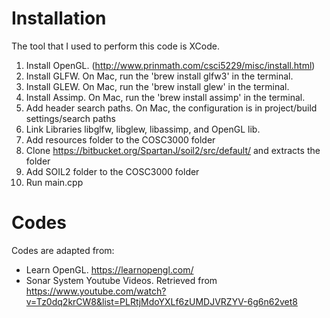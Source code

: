 
# Installation

The tool that I used to perform this code is XCode.

1. Install OpenGL. (http://www.prinmath.com/csci5229/misc/install.html)
2. Install GLFW. On Mac, run the 'brew install glfw3' in the terminal.
3. Install GLEW. On Mac, run the 'brew install glew' in the terminal.
4. Install Assimp. On Mac, run the 'brew install assimp' in the terminal.
5. Add header search paths. On Mac, the configuration is in project/build settings/search paths
6. Link Libraries libglfw, libglew, libassimp, and OpenGL lib. 
7. Add resources folder to the COSC3000 folder
8. Clone https://bitbucket.org/SpartanJ/soil2/src/default/ and extracts the folder
9. Add SOIL2 folder to the COSC3000 folder
10. Run main.cpp

# Codes

Codes are adapted from:

- Learn OpenGL. https://learnopengl.com/
- Sonar System Youtube Videos. Retrieved from https://www.youtube.com/watch?v=Tz0dq2krCW8&list=PLRtjMdoYXLf6zUMDJVRZYV-6g6n62vet8 
